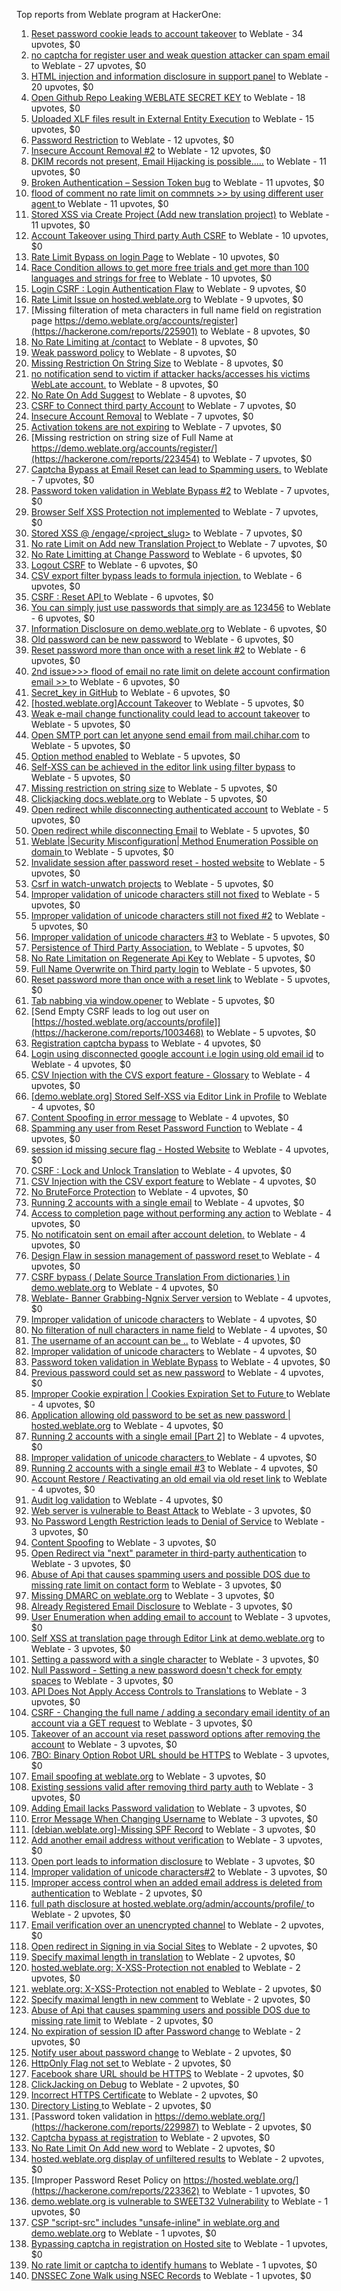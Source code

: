 Top reports from Weblate program at HackerOne:

1. [Reset password cookie leads to account takeover](https://hackerone.com/reports/1004536) to Weblate - 34 upvotes, $0
2. [no captcha for register user and weak question attacker can spam email](https://hackerone.com/reports/236398) to Weblate - 27 upvotes, $0
3. [HTML injection and information disclosure in support panel](https://hackerone.com/reports/634312) to Weblate - 20 upvotes, $0
4. [Open Github Repo Leaking WEBLATE SECRET KEY](https://hackerone.com/reports/942146) to Weblate - 18 upvotes, $0
5. [Uploaded XLF files result in External Entity Execution](https://hackerone.com/reports/232614) to Weblate - 15 upvotes, $0
6. [Password Restriction](https://hackerone.com/reports/229920) to Weblate - 12 upvotes, $0
7. [Insecure Account Removal #2](https://hackerone.com/reports/229532) to Weblate - 12 upvotes, $0
8. [DKIM records not present, Email Hijacking is possible.....](https://hackerone.com/reports/253926) to Weblate - 11 upvotes, $0
9. [Broken Authentication – Session Token bug](https://hackerone.com/reports/400826) to Weblate - 11 upvotes, $0
10. [flood of comment no rate  limit on commnets \>\>  by using different user agent ](https://hackerone.com/reports/404035) to Weblate - 11 upvotes, $0
11. [Stored XSS via Create Project (Add new translation project)](https://hackerone.com/reports/610219) to Weblate - 11 upvotes, $0
12. [Account Takeover using Third party Auth CSRF](https://hackerone.com/reports/225653) to Weblate - 10 upvotes, $0
13. [Rate Limit Bypass on login Page](https://hackerone.com/reports/224460) to Weblate - 10 upvotes, $0
14. [Race Condition allows to get more free trials and get more than 100 languages and strings for free](https://hackerone.com/reports/1087188) to Weblate - 10 upvotes, $0
15. [Login CSRF : Login Authentication Flaw](https://hackerone.com/reports/229528) to Weblate - 9 upvotes, $0
16. [Rate Limit Issue on hosted.weblate.org](https://hackerone.com/reports/229825) to Weblate - 9 upvotes, $0
17. [Missing filteration of meta characters in full name field on registration page https://demo.weblate.org/accounts/register](https://hackerone.com/reports/225901) to Weblate - 8 upvotes, $0
18. [No Rate Limiting at /contact](https://hackerone.com/reports/229511) to Weblate - 8 upvotes, $0
19. [Weak password policy](https://hackerone.com/reports/224572) to Weblate - 8 upvotes, $0
20. [Missing Restriction On String Size](https://hackerone.com/reports/257376) to Weblate - 8 upvotes, $0
21. [no notification send to victim if attacker hacks/accesses his victims WebLate account.](https://hackerone.com/reports/282772) to Weblate - 8 upvotes, $0
22. [No Rate On Add Suggest](https://hackerone.com/reports/481654) to Weblate - 8 upvotes, $0
23. [CSRF to Connect third party Account](https://hackerone.com/reports/225100) to Weblate - 7 upvotes, $0
24. [Insecure Account Removal](https://hackerone.com/reports/223355) to Weblate - 7 upvotes, $0
25. [Activation tokens are not expiring](https://hackerone.com/reports/223339) to Weblate - 7 upvotes, $0
26. [Missing restriction on string size of Full Name at https://demo.weblate.org/accounts/register/](https://hackerone.com/reports/223454) to Weblate - 7 upvotes, $0
27. [Captcha Bypass at Email Reset can lead to Spamming users.](https://hackerone.com/reports/229541) to Weblate - 7 upvotes, $0
28. [Password token validation in Weblate Bypass #2](https://hackerone.com/reports/244287) to Weblate - 7 upvotes, $0
29. [Browser Self XSS Protection not implemented](https://hackerone.com/reports/400781) to Weblate - 7 upvotes, $0
30. [Stored XSS @ /engage/\<project_slug\>](https://hackerone.com/reports/472391) to Weblate - 7 upvotes, $0
31. [No rate Limit on Add new Translation Project ](https://hackerone.com/reports/1238749) to Weblate - 7 upvotes, $0
32. [No Rate Limitting at Change Password](https://hackerone.com/reports/223694) to Weblate - 6 upvotes, $0
33. [Logout CSRF](https://hackerone.com/reports/223329) to Weblate - 6 upvotes, $0
34. [CSV export filter bypass leads to formula injection.](https://hackerone.com/reports/223999) to Weblate - 6 upvotes, $0
35. [CSRF : Reset API ](https://hackerone.com/reports/223333) to Weblate - 6 upvotes, $0
36. [You can simply just use passwords that simply are as 123456](https://hackerone.com/reports/223374) to Weblate - 6 upvotes, $0
37. [Information Disclosure on demo.weblate.org](https://hackerone.com/reports/229620) to Weblate - 6 upvotes, $0
38. [Old password can be new password](https://hackerone.com/reports/229577) to Weblate - 6 upvotes, $0
39. [Reset password more than once with a reset link #2](https://hackerone.com/reports/245450) to Weblate - 6 upvotes, $0
40. [2nd issue\>\>\> flood of email  no rate limit on delete account confirmation email \>\> ](https://hackerone.com/reports/404713) to Weblate - 6 upvotes, $0
41. [Secret_key in GitHub](https://hackerone.com/reports/926093) to Weblate - 6 upvotes, $0
42. [[hosted.weblate.org]Account Takeover](https://hackerone.com/reports/223637) to Weblate - 5 upvotes, $0
43. [Weak e-mail change functionality could lead to account takeover](https://hackerone.com/reports/223461) to Weblate - 5 upvotes, $0
44. [Open SMTP port can let anyone send email from mail.chihar.com](https://hackerone.com/reports/223435) to Weblate - 5 upvotes, $0
45. [Option method enabled](https://hackerone.com/reports/230194) to Weblate - 5 upvotes, $0
46. [Self-XSS can be achieved in the editor link using filter bypass](https://hackerone.com/reports/229735) to Weblate - 5 upvotes, $0
47. [Missing restriction on string size](https://hackerone.com/reports/229796) to Weblate - 5 upvotes, $0
48. [Clickjacking docs.weblate.org](https://hackerone.com/reports/223391) to Weblate - 5 upvotes, $0
49. [Open redirect while disconnecting authenticated account](https://hackerone.com/reports/224317) to Weblate - 5 upvotes, $0
50. [Open redirect while disconnecting Email](https://hackerone.com/reports/238117) to Weblate - 5 upvotes, $0
51. [Weblate |Security Misconfiguration| Method Enumeration Possible on domain ](https://hackerone.com/reports/230648) to Weblate - 5 upvotes, $0
52. [Invalidate session after password reset - hosted website](https://hackerone.com/reports/224362) to Weblate - 5 upvotes, $0
53. [Csrf in watch-unwatch projects](https://hackerone.com/reports/229405) to Weblate - 5 upvotes, $0
54. [Improper validation of unicode characters still not fixed](https://hackerone.com/reports/241596) to Weblate - 5 upvotes, $0
55. [Improper validation of unicode characters still not fixed #2](https://hackerone.com/reports/243611) to Weblate - 5 upvotes, $0
56. [Improper validation of unicode characters #3](https://hackerone.com/reports/243635) to Weblate - 5 upvotes, $0
57. [Persistence of Third Party Association.](https://hackerone.com/reports/241623) to Weblate - 5 upvotes, $0
58. [No Rate Limitation on Regenerate Api Key](https://hackerone.com/reports/243619) to Weblate - 5 upvotes, $0
59. [Full Name Overwrite on Third party login](https://hackerone.com/reports/241598) to Weblate - 5 upvotes, $0
60. [Reset password more than once with a reset link](https://hackerone.com/reports/243594) to Weblate - 5 upvotes, $0
61. [Tab nabbing via window.opener](https://hackerone.com/reports/403891) to Weblate - 5 upvotes, $0
62. [Send Empty CSRF leads to log out user on [https://hosted.weblate.org/accounts/profile]](https://hackerone.com/reports/1003468) to Weblate - 5 upvotes, $0
63. [Registration captcha bypass](https://hackerone.com/reports/223324) to Weblate - 4 upvotes, $0
64. [Login using disconnected google account i.e login using old email id](https://hackerone.com/reports/223427) to Weblate - 4 upvotes, $0
65. [CSV Injection with the CVS export feature - Glossary](https://hackerone.com/reports/224291) to Weblate - 4 upvotes, $0
66. [[demo.weblate.org] Stored Self-XSS via Editor Link in Profile](https://hackerone.com/reports/223331) to Weblate - 4 upvotes, $0
67. [Content Spoofing in error message](https://hackerone.com/reports/223456) to Weblate - 4 upvotes, $0
68. [Spamming any user from Reset Password Function](https://hackerone.com/reports/223525) to Weblate - 4 upvotes, $0
69. [session id missing secure flag - Hosted Website](https://hackerone.com/reports/224379) to Weblate - 4 upvotes, $0
70. [CSRF : Lock and Unlock Translation](https://hackerone.com/reports/223345) to Weblate - 4 upvotes, $0
71. [CSV Injection with the CSV export feature](https://hackerone.com/reports/223344) to Weblate - 4 upvotes, $0
72. [No BruteForce Protection](https://hackerone.com/reports/223337) to Weblate - 4 upvotes, $0
73. [Running 2 accounts with a single email](https://hackerone.com/reports/224072) to Weblate - 4 upvotes, $0
74. [Access to completion page without performing any action](https://hackerone.com/reports/223846) to Weblate - 4 upvotes, $0
75. [No notificatoin sent on email after account deletion.](https://hackerone.com/reports/229909) to Weblate - 4 upvotes, $0
76. [Design Flaw in session management of password reset ](https://hackerone.com/reports/229417) to Weblate - 4 upvotes, $0
77. [CSRF bypass ( Delate Source Translation From dictionaries ) in demo.weblate.org](https://hackerone.com/reports/230863) to Weblate - 4 upvotes, $0
78. [Weblate- Banner Grabbing-Ngnix Server version](https://hackerone.com/reports/230633) to Weblate - 4 upvotes, $0
79. [Improper validation of unicode characters](https://hackerone.com/reports/229483) to Weblate - 4 upvotes, $0
80. [No filteration of null characters in name field](https://hackerone.com/reports/242945) to Weblate - 4 upvotes, $0
81. [The username of an account can be ..](https://hackerone.com/reports/243609) to Weblate - 4 upvotes, $0
82. [Improper validation of unicode characters](https://hackerone.com/reports/242171) to Weblate - 4 upvotes, $0
83. [Password token validation in Weblate Bypass](https://hackerone.com/reports/243842) to Weblate - 4 upvotes, $0
84. [Previous password could set as new password](https://hackerone.com/reports/243616) to Weblate - 4 upvotes, $0
85. [Improper Cookie expiration | Cookies Expiration Set to Future ](https://hackerone.com/reports/232306) to Weblate - 4 upvotes, $0
86. [ Application allowing old password to be set as new password | hosted.weblate.org](https://hackerone.com/reports/264934) to Weblate - 4 upvotes, $0
87. [Running 2 accounts with a single email [Part 2]](https://hackerone.com/reports/241608) to Weblate - 4 upvotes, $0
88. [Improper validation of unicode characters ](https://hackerone.com/reports/278718) to Weblate - 4 upvotes, $0
89. [Running 2 accounts with a single email #3](https://hackerone.com/reports/245304) to Weblate - 4 upvotes, $0
90. [ Account Restore / Reactivating an old email via old reset link](https://hackerone.com/reports/275303) to Weblate - 4 upvotes, $0
91. [Audit log validation](https://hackerone.com/reports/296632) to Weblate - 4 upvotes, $0
92. [Web server is vulnerable to Beast Attack](https://hackerone.com/reports/223350) to Weblate - 3 upvotes, $0
93. [No Password Length Restriction leads to Denial of Service](https://hackerone.com/reports/223854) to Weblate - 3 upvotes, $0
94. [Content Spoofing](https://hackerone.com/reports/223630) to Weblate - 3 upvotes, $0
95. [Open Redirect via "next" parameter in third-party authentication](https://hackerone.com/reports/223326) to Weblate - 3 upvotes, $0
96. [Abuse of Api that causes spamming users and possible DOS due to missing rate limit on contact form](https://hackerone.com/reports/223542) to Weblate - 3 upvotes, $0
97. [Missing DMARC on weblate.org](https://hackerone.com/reports/223545) to Weblate - 3 upvotes, $0
98. [Already Registered Email Disclosure](https://hackerone.com/reports/223343) to Weblate - 3 upvotes, $0
99. [User Enumeration when adding email to account](https://hackerone.com/reports/223531) to Weblate - 3 upvotes, $0
100. [Self XSS at translation page through Editor Link at demo.weblate.org](https://hackerone.com/reports/223692) to Weblate - 3 upvotes, $0
101. [Setting a password with a single character](https://hackerone.com/reports/223851) to Weblate - 3 upvotes, $0
102. [Null Password - Setting a new password doesn't check for empty spaces](https://hackerone.com/reports/223618) to Weblate - 3 upvotes, $0
103. [API Does Not Apply Access Controls to Translations](https://hackerone.com/reports/232994) to Weblate - 3 upvotes, $0
104. [CSRF - Changing the full name / adding a secondary email identity of an account via a GET request](https://hackerone.com/reports/223367) to Weblate - 3 upvotes, $0
105. [Takeover of an account via reset password options after removing the account](https://hackerone.com/reports/230076) to Weblate - 3 upvotes, $0
106. [7BO: Binary Option Robot URL should be HTTPS](https://hackerone.com/reports/225722) to Weblate - 3 upvotes, $0
107. [Email spoofing at weblate.org](https://hackerone.com/reports/224186) to Weblate - 3 upvotes, $0
108. [Existing sessions valid after removing third party auth](https://hackerone.com/reports/223475) to Weblate - 3 upvotes, $0
109. [Adding Email lacks Password validation](https://hackerone.com/reports/229869) to Weblate - 3 upvotes, $0
110. [Error Message When Changing Username](https://hackerone.com/reports/243664) to Weblate - 3 upvotes, $0
111. [[debian.weblate.org]-Missing SPF Record](https://hackerone.com/reports/245518) to Weblate - 3 upvotes, $0
112. [Add another email address without verification](https://hackerone.com/reports/265987) to Weblate - 3 upvotes, $0
113. [Open port leads to information disclosure](https://hackerone.com/reports/223421) to Weblate - 3 upvotes, $0
114. [Improper validation of unicode characters#2](https://hackerone.com/reports/279945) to Weblate - 3 upvotes, $0
115. [Improper access control when an added email address is deleted from authentication](https://hackerone.com/reports/223434) to Weblate - 2 upvotes, $0
116. [full path disclosure at hosted.weblate.org/admin/accounts/profile/ ](https://hackerone.com/reports/225495) to Weblate - 2 upvotes, $0
117. [Email verification over an unencrypted channel](https://hackerone.com/reports/224287) to Weblate - 2 upvotes, $0
118. [Open redirect in Signing in via Social Sites](https://hackerone.com/reports/223718) to Weblate - 2 upvotes, $0
119. [Specify maximal length in translation](https://hackerone.com/reports/224015) to Weblate - 2 upvotes, $0
120. [hosted.weblate.org: X-XSS-Protection not enabled](https://hackerone.com/reports/223396) to Weblate - 2 upvotes, $0
121. [weblate.org: X-XSS-Protection not enabled](https://hackerone.com/reports/223723) to Weblate - 2 upvotes, $0
122. [Specify maximal length in new comment](https://hackerone.com/reports/223931) to Weblate - 2 upvotes, $0
123. [Abuse of Api that causes spamming users and possible DOS due to missing rate limit](https://hackerone.com/reports/223557) to Weblate - 2 upvotes, $0
124. [No expiration of session ID after Password change](https://hackerone.com/reports/223327) to Weblate - 2 upvotes, $0
125. [Notify user about password change](https://hackerone.com/reports/223609) to Weblate - 2 upvotes, $0
126. [HttpOnly Flag not set ](https://hackerone.com/reports/224006) to Weblate - 2 upvotes, $0
127. [Facebook share URL should be HTTPS](https://hackerone.com/reports/225769) to Weblate - 2 upvotes, $0
128. [ClickJacking on Debug](https://hackerone.com/reports/225555) to Weblate - 2 upvotes, $0
129. [Incorrect HTTPS Certificate](https://hackerone.com/reports/225540) to Weblate - 2 upvotes, $0
130. [Directory Listing ](https://hackerone.com/reports/223384) to Weblate - 2 upvotes, $0
131. [Password token validation in https://demo.weblate.org/](https://hackerone.com/reports/229987) to Weblate - 2 upvotes, $0
132. [Captcha bypass at registration](https://hackerone.com/reports/229584) to Weblate - 2 upvotes, $0
133. [No Rate Limit  On Add new word](https://hackerone.com/reports/479021) to Weblate - 2 upvotes, $0
134. [hosted.weblate.org display of unfiltered results](https://hackerone.com/reports/1454552) to Weblate - 2 upvotes, $0
135. [Improper Password Reset Policy on https://hosted.weblate.org/](https://hackerone.com/reports/223362) to Weblate - 1 upvotes, $0
136. [demo.weblate.org is vulnerable to SWEET32 Vulnerability](https://hackerone.com/reports/223653) to Weblate - 1 upvotes, $0
137. [CSP "script-src" includes "unsafe-inline" in weblate.org and demo.weblate.org](https://hackerone.com/reports/231062) to Weblate - 1 upvotes, $0
138. [Bypassing captcha in registration on Hosted site](https://hackerone.com/reports/224342) to Weblate - 1 upvotes, $0
139. [No rate limit or captcha to identify humans](https://hackerone.com/reports/257384) to Weblate - 1 upvotes, $0
140. [DNSSEC Zone Walk using NSEC Records](https://hackerone.com/reports/228471) to Weblate - 1 upvotes, $0
